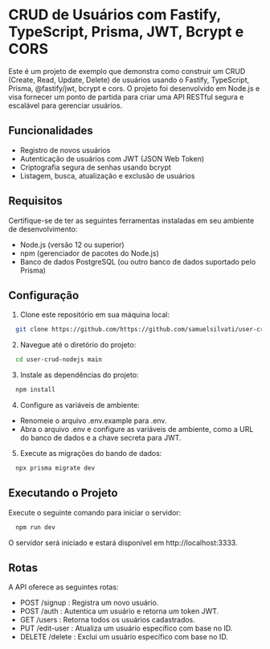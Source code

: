 
# CRUD de Usuários com Fastify, TypeScript, Prisma, JWT, Bcrypt e CORS

Este é um projeto de exemplo que demonstra como construir um CRUD (Create, Read, Update, Delete) de usuários usando o Fastify, TypeScript, Prisma, @fastify/jwt, bcrypt e cors. O projeto foi desenvolvido em Node.js e visa fornecer um ponto de partida para criar uma API RESTful segura e escalável para gerenciar usuários.


## Funcionalidades

- Registro de novos usuários
- Autenticação de usuários com JWT (JSON Web Token)
- Criptografia segura de senhas usando bcrypt
- Listagem, busca, atualização e exclusão de usuários


## Requisitos

Certifique-se de ter as seguintes ferramentas instaladas em seu ambiente de desenvolvimento:
- Node.js (versão 12 ou superior)
- npm (gerenciador de pacotes do Node.js)
- Banco de dados PostgreSQL (ou outro banco de dados suportado pelo Prisma)

## Configuração

1. Clone este repositório em sua máquina local:

```bash
  git clone https://github.com/https://github.com/samuelsilvati/user-crud-nodejs
```
2. Navegue até o diretório do projeto:

```bash
  cd user-crud-nodejs main
```
3. Instale as dependências do projeto:

```bash
  npm install
```
4. Configure as variáveis de ambiente:

- Renomeie o arquivo .env.example para .env.
- Abra o arquivo .env e configure as variáveis de ambiente, como a URL do banco de dados e a chave secreta para JWT.

5. Execute as migrações do bando de dados:

```bash
  npx prisma migrate dev
```

    
## Executando o Projeto
Execute o seguinte comando para iniciar o servidor:
```bash
  npm run dev
```
O servidor será iniciado e estará disponível em http://localhost:3333.
## Rotas
A API oferece as seguintes rotas:
- POST /signup : Registra um novo usuário.
- POST /auth : Autentica um usuário e retorna um token JWT.
- GET /users : Retorna todos os usuários cadastrados.
- PUT /edit-user : Atualiza um usuário específico com base no ID.
- DELETE /delete : Exclui um usuário específico com base no ID.